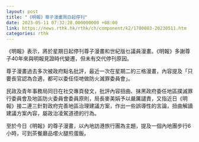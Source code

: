 ```yaml
---
layout: post
title: "《明報》尊子漫畫周日起停刊"
date: 2023-05-11 07:32:28.000000000 +08:00
link: https://news.rthk.hk/rthk/ch/component/k2/1700083-20230511.htm
categories: rthk
---
```


《明報》表示，將於星期日起停刊尊子漫畫和世紀版乜議員漫畫。《明報》多謝尊子40年來與明報見證時代變遷，但未有交代停刊原因。

尊子漫畫過去多次被政府點名批評，最近一次在星期二的三格漫畫，內容提及「只要長官認為合適，都可以委任佢哋做防火滅罪委員會」。

民政及青年事務局同日在社交專頁發文，批評內容扭曲、抹黑政府委任地區撲滅罪行委員會及地區防火委員會委員原則，局長麥美娟予以嚴厲譴責，又指近日《明報》接二連三針對政府完善地區治理建議方案，作出一些誤導性的言論，扭曲解讀建議方案內容，屬政治凌駕道德的行為。

至於今日《明報》的尊子漫畫，以內地訪港旅行團為主題，提及一個內地團步行6小時，可到茶餐廳品嚐火腿煎蛋飯。
